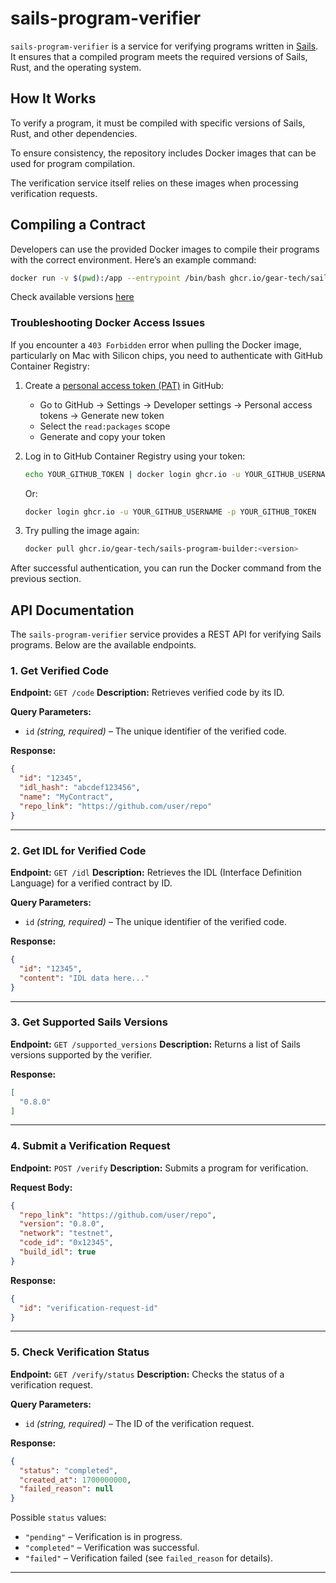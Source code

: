 # sails-program-verifier

`sails-program-verifier` is a service for verifying programs written in [Sails](https://github.com/gear-tech/sails).
It ensures that a compiled program meets the required versions of Sails, Rust, and the operating system.

## How It Works

To verify a program, it must be compiled with specific versions of Sails, Rust, and other dependencies.

To ensure consistency, the repository includes Docker images that can be used for program compilation.

The verification service itself relies on these images when processing verification requests.

## Compiling a Contract

Developers can use the provided Docker images to compile their programs with the correct environment. Here’s an example command:

```sh
docker run -v $(pwd):/app --entrypoint /bin/bash ghcr.io/gear-tech/sails-program-builder:<version> -c 'cargo build --release'
```

Check available versions [here](https://github.com/gear-tech/sails-program-verifier/pkgs/container/sails-program-builder)

### Troubleshooting Docker Access Issues

If you encounter a `403 Forbidden` error when pulling the Docker image, particularly on Mac with Silicon chips, you need to authenticate with GitHub Container Registry:

1. Create a [personal access token (PAT)](https://docs.github.com/en/authentication/keeping-your-account-and-data-secure/managing-your-personal-access-tokens) in GitHub:
   - Go to GitHub → Settings → Developer settings → Personal access tokens → Generate new token
   - Select the `read:packages` scope
   - Generate and copy your token

2. Log in to GitHub Container Registry using your token:
   ```sh
   echo YOUR_GITHUB_TOKEN | docker login ghcr.io -u YOUR_GITHUB_USERNAME --password-stdin
   ```
   Or:
   ```sh
   docker login ghcr.io -u YOUR_GITHUB_USERNAME -p YOUR_GITHUB_TOKEN
   ```

3. Try pulling the image again:
   ```sh
   docker pull ghcr.io/gear-tech/sails-program-builder:<version>
   ```

After successful authentication, you can run the Docker command from the previous section.

## API Documentation

The `sails-program-verifier` service provides a REST API for verifying Sails programs. Below are the available endpoints.


### 1. Get Verified Code
**Endpoint:** `GET /code`
**Description:** Retrieves verified code by its ID.

**Query Parameters:**
- `id` *(string, required)* – The unique identifier of the verified code.

**Response:**
```json
{
  "id": "12345",
  "idl_hash": "abcdef123456",
  "name": "MyContract",
  "repo_link": "https://github.com/user/repo"
}
```

---

### 2. Get IDL for Verified Code
**Endpoint:** `GET /idl`
**Description:** Retrieves the IDL (Interface Definition Language) for a verified contract by ID.

**Query Parameters:**
- `id` *(string, required)* – The unique identifier of the verified code.

**Response:**
```json
{
  "id": "12345",
  "content": "IDL data here..."
}
```

---

### 3. Get Supported Sails Versions
**Endpoint:** `GET /supported_versions`
**Description:** Returns a list of Sails versions supported by the verifier.

**Response:**
```json
[
  "0.8.0"
]
```

---

### 4. Submit a Verification Request
**Endpoint:** `POST /verify`
**Description:** Submits a program for verification.

**Request Body:**
```json
{
  "repo_link": "https://github.com/user/repo",
  "version": "0.8.0",
  "network": "testnet",
  "code_id": "0x12345",
  "build_idl": true
}
```

**Response:**
```json
{
  "id": "verification-request-id"
}
```

---

### 5. Check Verification Status
**Endpoint:** `GET /verify/status`
**Description:** Checks the status of a verification request.

**Query Parameters:**
- `id` *(string, required)* – The ID of the verification request.

**Response:**
```json
{
  "status": "completed",
  "created_at": 1700000000,
  "failed_reason": null
}
```
Possible `status` values:
- `"pending"` – Verification is in progress.
- `"completed"` – Verification was successful.
- `"failed"` – Verification failed (see `failed_reason` for details).

---
